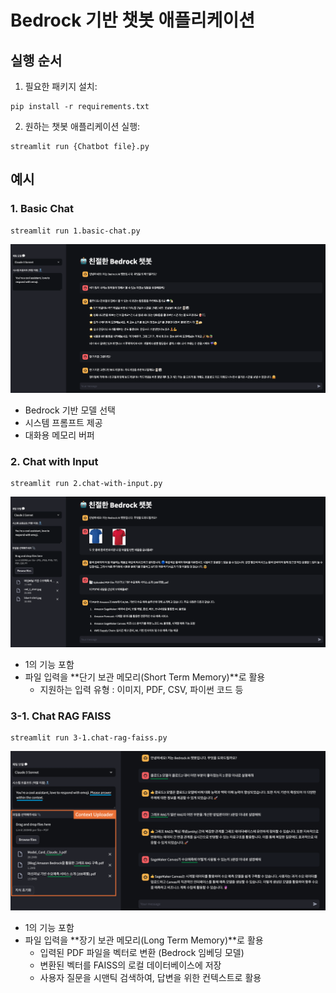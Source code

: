 # Bedrock 기반 챗봇 애플리케이션


## 실행 순서

1. 필요한 패키지 설치:
```
pip install -r requirements.txt
```

2. 원하는 챗봇 애플리케이션 실행:
```
streamlit run {Chatbot file}.py
```

## 예시

### 1. **Basic Chat**
```
streamlit run 1.basic-chat.py
```
![Basic Chat](./images/1.basic-chat.png)
- Bedrock 기반 모델 선택
- 시스템 프롬프트 제공
- 대화용 메모리 버퍼


### 2. **Chat with Input**
```
streamlit run 2.chat-with-input.py
```
![Chat with Input](./images/2.chat-with-input.png)
- 1의 기능 포함
- 파일 입력을 **단기 보관 메모리(Short Term Memory)**로 활용
    - 지원하는 입력 유형 : 이미지, PDF, CSV, 파이썬 코드 등


### 3-1. **Chat RAG FAISS**
```
streamlit run 3-1.chat-rag-faiss.py
```
![Chat RAG FAISS](./images/3.chat-rag-faiss.png)
- 1의 기능 포함
- 파일 입력을 **장기 보관 메모리(Long Term Memory)**로 활용
    - 입력된 PDF 파일을 벡터로 변환 (Bedrock 임베딩 모델)
    - 변환된 벡터를 FAISS의 로컬 데이터베이스에 저장
    - 사용자 질문을 시맨틱 검색하여, 답변을 위한 컨텍스트로 활용